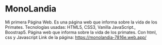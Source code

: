# MonoLandia
Mi primera Página Web. Es una página web que informa sobre la vida de los Primates. Tecnologías usadas: HTML5, CSS3, Vanilla JavaScript., Boostrap5.
Página web que informa sobre la vida de los primates. Con html, css y Javascript
Link de la página: https://monolandia-7816e.web.app/
